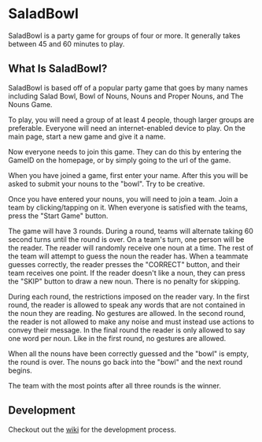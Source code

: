 SaladBowl
=========

SaladBowl is a party game for groups of four or more. It generally takes between 45 and 60 minutes to play.

What Is SaladBowl?
------------------

SaladBowl is based off of a popular party game that goes by many names including Salad Bowl, Bowl of Nouns, Nouns
and Proper Nouns, and The Nouns Game.

To play, you will need a group of at least 4 people, though larger groups are preferable.
Everyone will need an internet-enabled device to play.
On the main page, start a new game and give it a name.

Now everyone needs to join this game.
They can do this by entering the GameID on the homepage, or by simply going to the url of the game.

When you have joined a game, first enter your name.
After this you will be asked to submit your nouns to the "bowl".
Try to be creative.

Once you have entered your nouns, you will need to join a team.
Join a team by clicking/tapping on it.
When everyone is satisfied with the teams, press the "Start Game" button.

The game will have 3 rounds.
During a round, teams will alternate taking 60 second turns until the round is over.
On a team's turn, one person will be the reader.
The reader will randomly receive one noun at a time.
The rest of the team will attempt to guess the noun the reader has.
When a teammate guesses correctly, the reader presses the "CORRECT" button, and their team receives one point.
If the reader doesn't like a noun, they can press the "SKIP" button to draw a new noun.
There is no penalty for skipping.

During each round, the restrictions imposed on the reader vary.
In the first round, the reader is allowed to speak any words that are not contained in the noun they are reading.
No gestures are allowed.
In the second round, the reader is not allowed to make any noise and must instead use actions to convey their
message.
In the final round the reader is only allowed to say one word per noun.
Like in the first round, no gestures are allowed.

When all the nouns have been correctly guessed and the "bowl" is empty, the round is over.
The nouns go back into the "bowl" and the next round begins.

The team with the most points after all three rounds is the winner.

Development
-----------
Checkout out the [wiki](https://github.com/simonbw/saladbowl-js/wiki) for the development process.
